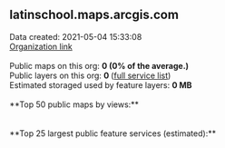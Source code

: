 <h2>latinschool.maps.arcgis.com</h2> Data created: 2021-05-04 15:33:08 <br /><a target='new' href='https://latinschool.maps.arcgis.com'>Organization link</a><br /><br />Public maps on this org: <b>0 (0% of the average.)</b><br />Public layers on this org: <b>0 </b>(<a target='new' href='https://services.arcgis.com/4Og04kAKxAlRmHyg/ArcGIS/rest/services'>full service list</a>)<br />Estimated storaged used by feature layers: <b>0 MB</b><br /><br />**Top 50 public maps by views:**<br /><br /><br />**Top 25 largest public feature services (estimated):**<br />